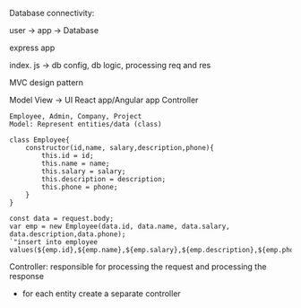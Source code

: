Database connectivity:

user -> app -> Database

express app

index. js -> db config, db logic, processing req and res

MVC design pattern

Model
View -> UI React app/Angular app
Controller

    Employee, Admin, Company, Project
    Model: Represent entities/data (class)

    class Employee{
        constructor(id,name, salary,description,phone){
            this.id = id;
            this.name = name;
            this.salary = salary;
            this.description = description;
            this.phone = phone;
        }
    }

    const data = request.body;
    var emp = new Employee(data.id, data.name, data.salary, data.description,data.phone);
    `"insert into employee values(${emp.id},${emp.name},${emp.salary},${emp.description},${emp.phone})"`

Controller: responsible for processing the request and processing the response
- for each entity create a separate controller
